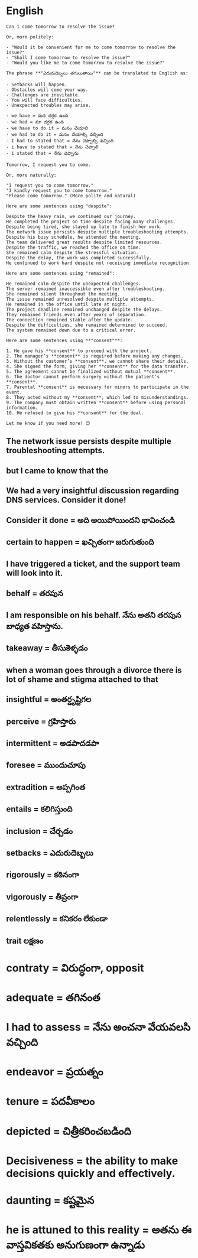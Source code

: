 # English

```
Can I come tomorrow to resolve the issue?  

Or, more politely:  

- "Would it be convenient for me to come tomorrow to resolve the issue?"  
- "Shall I come tomorrow to resolve the issue?"  
- "Would you like me to come tomorrow to resolve the issue?"
```

```
The phrase **"ఎదురుదెబ్బలు తగులుతాయి"** can be translated to English as:  

- Setbacks will happen. 
- Obstacles will come your way.
- Challenges are inevitable.
- You will face difficulties.
- Unexpected troubles may arise.
```

```
- we have = మన దగ్గర ఉంది
- we had = మా దగ్గర ఉంది
- we have to do it = మనం చేయాలి
- we had to do it = మనం చేయాల్సి వచ్చింది
- I had to stated that = నేను చెప్పాల్సి వచ్చింది
- i have to stated that = నేను చెప్పాలి
- i stated that = నేను చెప్పాను
```

```
Tomorrow, I request you to come.  

Or, more naturally:  

"I request you to come tomorrow."  
"I kindly request you to come tomorrow."  
"Please come tomorrow." (More polite and natural)
```

```
Here are some sentences using "despite":

Despite the heavy rain, we continued our journey.
He completed the project on time despite facing many challenges.
Despite being tired, she stayed up late to finish her work.
The network issue persists despite multiple troubleshooting attempts.
Despite his busy schedule, he attended the meeting.
The team delivered great results despite limited resources.
Despite the traffic, we reached the office on time.
She remained calm despite the stressful situation.
Despite the delay, the work was completed successfully.
He continued to work hard despite not receiving immediate recognition.
```

```
Here are some sentences using "remained":

He remained calm despite the unexpected challenges.
The server remained inaccessible even after troubleshooting.
She remained silent throughout the meeting.
The issue remained unresolved despite multiple attempts.
He remained in the office until late at night.
The project deadline remained unchanged despite the delays.
They remained friends even after years of separation.
The connection remained stable after the update.
Despite the difficulties, she remained determined to succeed.
The system remained down due to a critical error.

```

```
Here are some sentences using **"consent"**:  

1. He gave his **consent** to proceed with the project.  
2. The manager’s **consent** is required before making any changes.  
3. Without the customer’s **consent**, we cannot share their details.  
4. She signed the form, giving her **consent** for the data transfer.  
5. The agreement cannot be finalized without mutual **consent**.  
6. The doctor cannot perform surgery without the patient’s **consent**.  
7. Parental **consent** is necessary for minors to participate in the event.  
8. They acted without my **consent**, which led to misunderstandings.  
9. The company must obtain written **consent** before using personal information.  
10. He refused to give his **consent** for the deal.  

Let me know if you need more! 😊
```
## The network issue persists despite multiple troubleshooting attempts.
## but I came to know that the
## We had a very insightful discussion regarding DNS services. Consider it done!
## Consider it done = అది అయిపోయిందని భావించండి
## certain to happen = ఖచ్చితంగా జరుగుతుంది
## I have triggered a ticket, and the support team will look into it.
## behalf = తరపున
## I am responsible on his behalf. నేను అతని తరపున బాధ్యత వహిస్తాను.
## takeaway = తీసుకెళ్ళడం
## when a woman goes through a divorce there is lot of shame and stigma attached to that
## insightful = అంతర్దృష్టిగల
## perceive = గ్రహిస్తారు
## intermittent = అడపాదడపా
## foresee = ముందుచూపు
## extradition = అప్పగింత
## entails = కలిగిస్తుంది
## inclusion = చేర్చడం
## setbacks = ఎదురుదెబ్బలు
## rigorously = కఠినంగా
## vigorously = తీవ్రంగా
## relentlessly = కనికరం లేకుండా
## trait లక్షణం
# contraty = విరుద్ధంగా, opposit
# adequate = తగినంత
# I had to assess = నేను అంచనా వేయవలసి వచ్చింది
# endeavor = ప్రయత్నం
# tenure = పదవీకాలం
# depicted = చిత్రీకరించబడింది
# Decisiveness = the ability to make decisions quickly and effectively.
# daunting = కష్టమైన
# he is attuned to this reality = అతను ఈ వాస్తవికతకు అనుగుణంగా ఉన్నాడు
